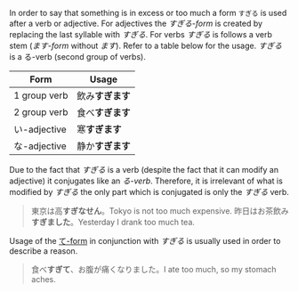 In order to say that something is in excess or too much a form `すぎる` is used after a verb or adjective. For adjectives the *すぎる-form* is created by replacing the last syllable with *すぎる*. For verbs *すぎる* is follows a verb stem (*ます-form* without *ます*). Refer to a table below for the usage. *すぎる* is a る-verb (second group of verbs).

|Form|Usage|
|-|-|
|1 group verb|飲み**すぎます**|
|2 group verb|食べ**すぎます**|
|い-adjective|寒**すぎます**|
|な-adjective|静か**すぎます**|

Due to the fact that *すぎる* is a verb (despite the fact that it can modify an adjective) it conjugates like an *る-verb*. Therefore, it is irrelevant of what is modified by *すぎる* the only part which is conjugated is only the *すぎる* verb.
>東京は高**すぎなせん**。Tokyo is not too much expensive.
>昨日はお茶飲み**すぎました**。Yesterday I drank too much tea.

Usage of the [て-form](52) in conjunction with *すぎる* is usually used in order to describe a reason.
>食べ**すぎて**、お腹が痛くなりました。I ate too much, so my stomach aches.
